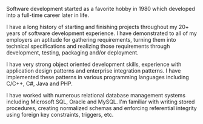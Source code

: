 Software development started as a favorite hobby in 1980 which developed into a full-time career later in life.

I have a long history of starting and finishing projects throughout my 20+ years of software development experience. I have demonstrated to all of my employers an aptitude for gathering requirements, turning them into technical specifications and realizing those requirements through development, testing, packaging and/or deployment.

I have very strong object oriented development skills, experience with application design patterns and enterprise integration patterns. I have implemented these patterns in various programming languages including C/C++, C#, Java and PHP.

I have worked with numerous relational database management systems including Microsoft SQL, Oracle and MySQL. I'm familiar with writing stored procedures, creating normalized schemas and enforcing referential integrity using foreign key constraints, triggers, etc.
